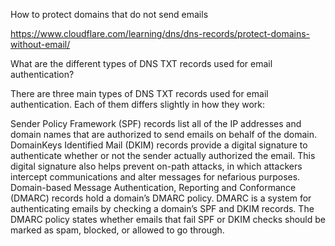 How to protect domains that do not send emails

https://www.cloudflare.com/learning/dns/dns-records/protect-domains-without-email/


What are the different types of DNS TXT records used for email authentication?

There are three main types of DNS TXT records used for email authentication. Each of them differs slightly in how they work:

Sender Policy Framework (SPF) records list all of the IP addresses and domain names that are authorized to send emails on behalf of the domain.
DomainKeys Identified Mail (DKIM) records provide a digital signature to authenticate whether or not the sender actually authorized the email. This digital signature also helps prevent on-path attacks, in which attackers intercept communications and alter messages for nefarious purposes.
Domain-based Message Authentication, Reporting and Conformance (DMARC) records hold a domain’s DMARC policy. DMARC is a system for authenticating emails by checking a domain’s SPF and DKIM records. The DMARC policy states whether emails that fail SPF or DKIM checks should be marked as spam, blocked, or allowed to go through.
